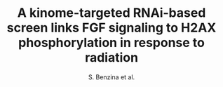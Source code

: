 ---
author: S. Benzina et al.
title: A kinome-targeted RNAi-based screen links FGF signaling to H2AX phosphorylation in response to radiation
journal: Cellular and Molecular Life Sciences
year: 2015
type: article
doi: 10.1007/s00018-015-1901-7
---